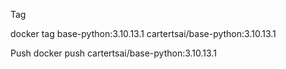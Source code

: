 Tag

docker tag base-python:3.10.13.1 cartertsai/base-python:3.10.13.1

Push
docker push cartertsai/base-python:3.10.13.1